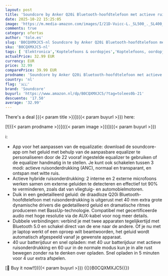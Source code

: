 ```yaml
---
layout: post
title: 'Soundcore by Anker Q20i Bluetooth-hoofdtelefoon met actieve ruisonderdrukking en hybride hoofdtelefoon  draadloos  40 uur ANC  Hi-Res audio  krachtige bas  gepersonaliseerd met app  transparantiemodus'
date: 2025-10-22 15:25:05
image: 'https://m.media-amazon.com/images/I/21D-Vuicc-L._SL500_._SL400_.jpg'
comments: true
category: ofertas
author: 'tole.es'
slug: 'B0CQXMXJC5-nl Soundcore by Anker Q20i Bluetooth-hoofdtelefoon met...'
sku: 'B0CQXMXJC5-nl'
tags: [ 'Elektronica','Koptelefoons & oordopjes','Koptelefoons, oordopjes & accessoires','Over-ear-koptelefoons','soundcore','🇳🇱', ]
actualPrice: 32.99 EUR
currency: EUR
price: 32.99
comparePrice: 39.99 EUR
prodname: 'Soundcore by Anker Q20i Bluetooth-hoofdtelefoon met actieve ruisonderdrukking en hybride hoofdtelefoon  draadloos  40 uur ANC  Hi-Res audio  krachtige bas  gepersonaliseerd met app  transparantiemodus'
country: 'nl'
flag: '🇳🇱'
brand: 'Soundcore'
buyurl: 'https://www.amazon.nl/dp/B0CQXMXJC5/?tag=tolees0b-21'
descuento: '17.50'
average: '32.99'
---
```


There's a deal [{{< param title >}}]({{< param buyurl >}})  here:

[![{{< param prodname >}}]({{< param image >}})]({{< param buyurl >}})

ℹ️:

- App voor het aanpassen van de equalizatie: download de soundcore-app om het geluid met behulp van de aanpasbare equalizer te personaliseren door de 22 vooraf ingestelde equalizer te gebruiken of de equalizer handmatig in te stellen. Je kunt ook schakelen tussen 3 modi: actieve ruisonderdrukking (ANC), normaal en transparant, en ontspan met witte ruis.
- Actieve hybride ruisonderdrukking: 2 interne en 2 externe microfoons werken samen om externe geluiden te detecteren en effectief tot 90% te verminderen, zoals dat van vliegtuig- en automobielmotoren.
- Duik in een gedetailleerd geluid: de draadloze Q20i Bluetooth-hoofdtelefoon met ruisonderdrukking is uitgerust met 40 mm extra grote dynamische drivers die gedetailleerd geluid en dramatische ritmes produceren met BassUp-technologie. Compatibel met gecertificeerde audio met hoge resolutie via de AUX-kabel voor nog meer details.
- Dubbele verbindingen: verbind je met twee apparaten tegelijkertijd met Bluetooth 5.0 en schakel direct van de ene naar de andere. Of je nu met je laptop werkt of een oproep wilt beantwoorden, het geluid wordt automatisch afgespeeld vanaf je gewenste apparaat.
- 40 uur batterijduur en snel opladen: met 40 uur batterijduur met actieve ruisonderdrukking en 60 uur in de normale modus kun je in alle rust bewegen zonder na te denken over opladen. Snel opladen in 5 minuten voor 4 uur extra afspelen.

[🛒 Buy it now!!]({{< param buyurl >}})
{{<world>}}B0CQXMXJC5{{</world>}}
